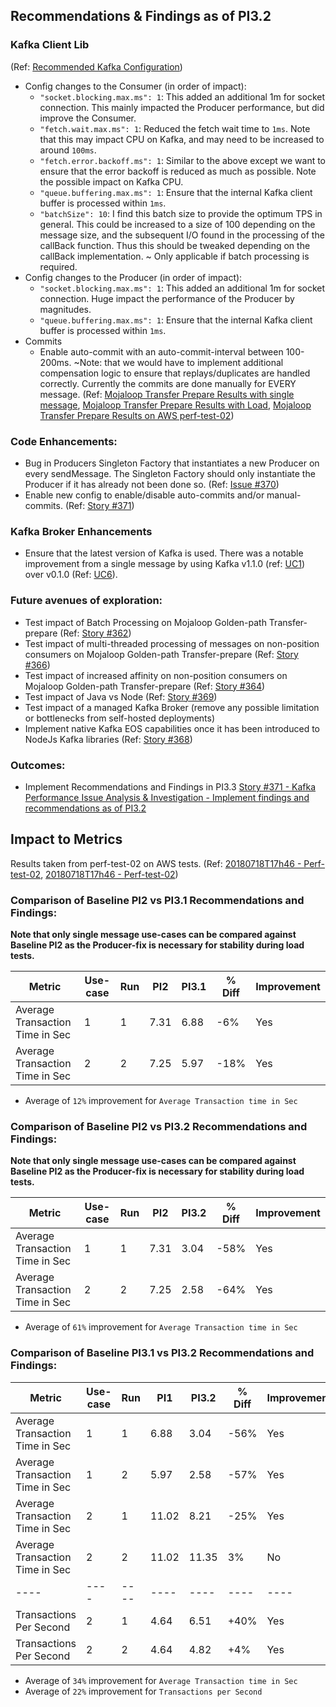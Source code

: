 ## Recommendations & Findings as of PI3.2

### Kafka Client Lib 
(Ref: [Recommended Kafka Configuration](../endtoend-20180704T18h30/#findings))
- Config changes to the Consumer (in order of impact):
    - `"socket.blocking.max.ms": 1`: This added an additional 1m for socket connection. This mainly impacted the Producer performance, but did improve the Consumer.
    - `"fetch.wait.max.ms": 1`: Reduced the fetch wait time to `1ms`. Note that this may impact CPU on Kafka, and may need to be increased to around `100ms`. 
    - `"fetch.error.backoff.ms": 1`: Similar to the above except we want to ensure that the error backoff is reduced as much as possible. Note the possible impact on Kafka CPU.
    - `"queue.buffering.max.ms": 1`: Ensure that the internal Kafka client buffer is processed within `1ms`.
    - `"batchSize": 10`: I find this batch size to provide the optimum TPS in general. This could be increased to a size of 100 depending on the message size, and the subsequent I/O found in the processing of the callBack function. Thus this should be tweaked depending on the callBack implementation. ~ Only applicable if batch processing is required.    
- Config changes to the Producer (in order of impact):
    - `"socket.blocking.max.ms": 1`: This added an additional 1m for socket connection. Huge impact the performance of the Producer by magnitudes.
    - `"queue.buffering.max.ms": 1`: Ensure that the internal Kafka client buffer is processed within `1ms`.
- Commits
    - Enable auto-commit with an auto-commit-interval between 100-200ms. ~Note: that we would have to implement additional compensation logic to ensure that replays/duplicates are handled correctly. Currently the commits are done manually for EVERY message. (Ref: [Mojaloop Transfer Prepare Results with single message](../20180712/README.md), [Mojaloop Transfer Prepare Results with Load](../20180713/README.md), [Mojaloop Transfer Prepare Results on AWS perf-test-02](../20180718-perf-test-02/##summary-of-findings))

### Code Enhancements:
- Bug in Producers Singleton Factory that instantiates a new Producer on every sendMessage. The Singleton Factory should only instantiate the Producer if it has already not been done so. (Ref: [Issue #370](https://github.com/mojaloop/project/issues/370))
- Enable new config to enable/disable auto-commits and/or manual-commits. (Ref: [Story #371](https://github.com/mojaloop/project/issues/371))
    
### Kafka Broker Enhancements
- Ensure that the latest version of Kafka is used. There was a notable improvement from a single message by using Kafka v1.1.0 (ref: [UC1](../20180718-perf-test-02/#use-case-1---base-line-single-message-with-auto-commit-enabled)) over v0.1.0 (Ref: [UC6](../20180718-perf-test-02/#use-case-6---base-line-single-message-with-auto-commit-enabled)).
    
### Future avenues of exploration:
- Test impact of Batch Processing on Mojaloop Golden-path Transfer-prepare (Ref: [Story #362](https://github.com/mojaloop/project/issues/362))
- Test impact of multi-threaded processing of messages on non-position consumers on Mojaloop Golden-path Transfer-prepare (Ref: [Story #366](https://github.com/mojaloop/project/issues/366))
- Test impact of increased affinity on non-position consumers on Mojaloop Golden-path Transfer-prepare (Ref: [Story #364](https://github.com/mojaloop/project/issues/364))
- Test impact of Java vs Node (Ref: [Story #369](https://github.com/mojaloop/project/issues/369))
- Test impact of a managed Kafka Broker (remove any possible limitation or bottlenecks from self-hosted deployments)
- Implement native Kafka EOS capabilities once it has been introduced to NodeJs Kafka libraries (Ref: [Story #368](https://github.com/mojaloop/project/issues/368))

### Outcomes:
- Implement Recommendations and Findings in PI3.3 [Story #371 - Kafka Performance Issue Analysis & Investigation - Implement findings and recommendations as of PI3.2](https://github.com/mojaloop/project/issues/371)

## Impact to Metrics
Results taken from perf-test-02 on AWS tests. (Ref: [20180718T17h46 - Perf-test-02](../20180718-perf-test-02-baseline), [20180718T17h46 - Perf-test-02](../20180718-perf-test-02))

### Comparison of Baseline PI2 vs PI3.1 Recommendations and Findings:

__Note that only single message use-cases can be compared against Baseline PI2 as the Producer-fix is necessary for stability during load tests.__

Metric | Use-case | Run | PI2 | PI3.1 | % Diff | Improvement
---- | ---- | ---- | ---- | ---- | ---- | ---- 
Average Transaction Time in Sec	| 1 | 1 | 7.31 | 6.88 | -6% | Yes
Average Transaction Time in Sec | 2 | 2 | 7.25 | 5.97 | -18% | Yes

- Average of `12%` improvement for `Average Transaction time in Sec`

### Comparison of Baseline PI2 vs PI3.2 Recommendations and Findings:

__Note that only single message use-cases can be compared against Baseline PI2 as the Producer-fix is necessary for stability during load tests.__

Metric | Use-case | Run | PI2 | PI3.2 | % Diff | Improvement
---- | ---- | ---- | ---- | ---- | ---- | ---- 
Average Transaction Time in Sec	| 1 | 1 | 7.31 | 3.04 | -58% | Yes
Average Transaction Time in Sec | 2 | 2 | 7.25 | 2.58 | -64% | Yes

- Average of `61%` improvement for `Average Transaction time in Sec`

### Comparison of Baseline PI3.1 vs PI3.2 Recommendations and Findings:

Metric | Use-case | Run | PI1 | PI3.2 | % Diff | Improvement
---- | ---- | ---- | ---- | ---- | ---- | ---- 
Average Transaction Time in Sec	| 1 | 1 | 6.88 | 3.04 | -56% | Yes
Average Transaction Time in Sec	| 1 | 2 | 5.97 | 2.58 | -57% | Yes
Average Transaction Time in Sec | 2 | 1 | 11.02 | 8.21 | -25% | Yes
Average Transaction Time in Sec | 2 | 2 | 11.02 | 11.35 | 3% | No
---- | ---- | ---- | ---- | ---- | ---- | ---- 
Transactions Per Second	| 2 | 1 | 4.64 | 6.51 | +40% | Yes
Transactions Per Second	| 2 | 2 | 4.64 | 4.82 | +4% | Yes

- Average of `34%` improvement for `Average Transaction time in Sec`
- Average of `22%` improvement for `Transactions per Second`
